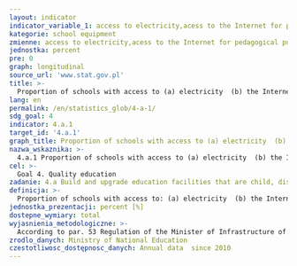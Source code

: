 ```yaml
---
layout: indicator
indicator_variable_1: access to electricity,acess to the Internet for pedagogical purposes,access to computers for pedagogical purposes,access to basic drinking water,access to single sex basic sanitation facilities,acces to basic handwashing facilities
kategorie: school equipment
zmienne: access to electricity,acess to the Internet for pedagogical purposes,access to computers for pedagogical purposes,access to basic drinking water,access to single sex basic sanitation facilities,acces to basic handwashing facilities
jednostka: percent
pre: 0
graph: longitudinal
source_url: 'www.stat.gov.pl'
title: >-
  Proportion of schools with access to (a) electricity  (b) the Internet for pedagogical purposes  (c) computers for pedagogical purposes  (d) adapted infrastructure and materials for students with disabilities  (e) basic drinking water  (f) single sex basic sanitation facilities  and (g) basic handwashing facilities
lang: en
permalink: /en/statistics_glob/4-a-1/
sdg_goal: 4
indicator: 4.a.1
target_id: '4.a.1'
graph_title: Proportion of schools with access to (a) electricity  (b) the Internet for pedagogical purposes  (c) computers for pedagogical purposes  (d) adapted infrastructure and materials for students with disabilities  (e) basic drinking water  (f) single sex basic sanitation facilities  and (g) basic handwashing facilities
nazwa_wskaznika: >-
  4.a.1 Proportion of schools with access to (a) electricity  (b) the Internet for pedagogical purposes  (c) computers for pedagogical purposes  (d) adapted infrastructure and materials for students with disabilities  (e) basic drinking water  (f) single sex basic sanitation facilities  and (g) basic handwashing facilities
cel: >-
  Goal 4. Quality education
zadanie: 4.a Build and upgrade education facilities that are child, disability and gender sensitive and provide safe, non-violent, inclusive and effective learning environments for all
definicja: >-
  Proportion of schools with access to: (a) electricity  (b) the Internet for pedagogical purposes  (c) computers for pedagogical purposes  (d) adapted infrastructure and materials for students with disabilities  (e) basic drinking water  (f) single sex basic sanitation facilities  and (g) basic handwashing facilities
jednostka_prezentacji: percent [%]
dostepne_wymiary: total
wyjasnienia_metodologiczne: >-
  According to par. 53 Regulation of the Minister of Infrastructure of 12 April 2002 on the technical conditions to be fulfilled by buildings and their location (Journal of Laws of 2015, item 1422), each building, as appropriate for its purpose, should be equipped with an internal electrical installation. In addition,as follows from the the above regulation, public toilets require the separation of sanitary facilities for men and women [para. 85(1)] and the provision of hand washing devices [para. 84(2)].The Regulation of the Minister of National Education and Sport of 31 December 2002 on safety and hygiene in public and non-public schools and institutions (Journal of Laws of 2003 No. 6, item 69, as amended) regulates access to drinking water. In the absence of a water supply network, another source of water that meets the requirements for drinking water is provided in schools and institutions.Taking into account the above regulations it should be assumed that 100% of schools in Poland have access to electricity and drinking water, as well as separate sanitary facilities for men and women and hand washing devices. Otherwise they could not be used for educational purposes.Data on the percentage of schools with computer labs and schools with access to the Internet are derived from the Education Information System of the Ministry of Education.
zrodlo_danych: Ministry of National Education
czestotliwosc_dostępnosc_danych: Annual data  since 2010
---
```

